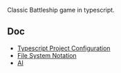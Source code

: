 Classic Battleship game in typescript.  

## Doc

- [Typescript Project Configuration](docs/note/typescript_project.md)
- [File System Notation](docs/note/note_folders.md)
- [AI](docs/ai/index.md)
